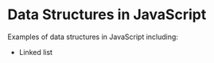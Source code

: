 Data Structures in JavaScript
=============================

Examples of data structures in JavaScript including:
* Linked list
